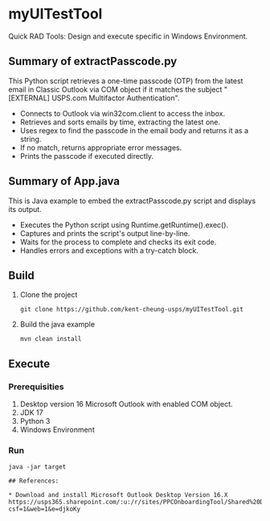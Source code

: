# myUITestTool
Quick RAD Tools: Design and execute specific in Windows Environment.

## Summary of extractPasscode.py
This Python script retrieves a one-time passcode (OTP) from the latest email in Classic Outlook via COM object if it matches the subject "[EXTERNAL] USPS.com Multifactor Authentication".

* Connects to Outlook via win32com.client to access the inbox.
* Retrieves and sorts emails by time, extracting the latest one.
* Uses regex to find the passcode in the email body and returns it as a string.
* If no match, returns appropriate error messages.
* Prints the passcode if executed directly.

## Summary of App.java
This is Java example to embed the extractPasscode.py script and displays its output.

* Executes the Python script using Runtime.getRuntime().exec().
* Captures and prints the script's output line-by-line.
* Waits for the process to complete and checks its exit code.
* Handles errors and exceptions with a try-catch block.

## Build

1. Clone the project
   ```
   git clone https://github.com/kent-cheung-usps/myUITestTool.git
   ```
3. Build the java example
   ```
   mvn clean install
   ```
## Execute
### Prerequisities
1. Desktop version 16 Microsoft Outlook with enabled COM object.
2. JDK 17
3. Python 3
4. Windows Environment
### Run
```
java -jar target

## References:

* Download and install Microsoft Outlook Desktop Version 16.X https://usps365.sharepoint.com/:u:/r/sites/PPCOnboardingTool/Shared%20Documents/General/Misc_Tools/OfficeSetup.exe?csf=1&web=1&e=djkoKy
